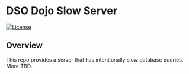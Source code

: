 # DSO Dojo Slow Server

[![License](https://img.shields.io/badge/License-Apache_2.0-blue.svg)](https://opensource.org/licenses/Apache-2.0)

## Overview

This repo provides a server that has intentionally slow database queries. More TBD.
